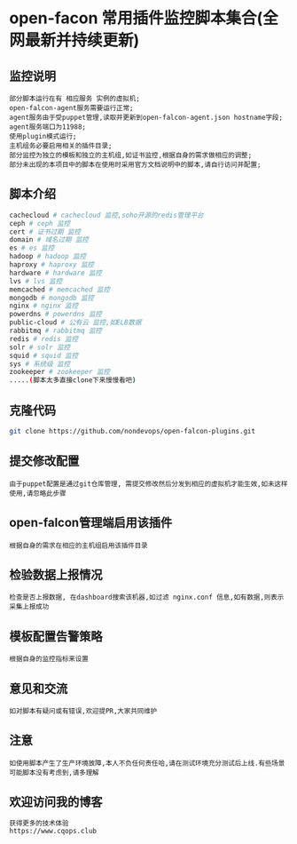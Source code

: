 # open-facon 常用插件监控脚本集合(全网最新并持续更新)

## 监控说明

``` text
部分脚本运行在有 相应服务 实例的虚拟机;
open-falcon-agent服务需要运行正常;
agent服务由于受puppet管理,读取并更新到open-falcon-agent.json hostname字段;
agent服务端口为11988;
使用plugin模式运行;
主机组务必要启用相关的插件目录;
部分监控为独立的模板和独立的主机组,如证书监控,根据自身的需求做相应的调整;
部分未出现的本项目中的脚本在使用时采用官方文档说明中的脚本,请自行访问并配置;
```

## 脚本介绍

``` bash
cachecloud # cachecloud 监控,soho开源的redis管理平台
ceph # ceph 监控
cert # 证书过期 监控
domain # 域名过期 监控
es # es 监控
hadoop # hadoop 监控
haproxy # haproxy 监控
hardware # hardware 监控
lvs # lvs 监控
memcached # memcached 监控
mongodb # mongodb 监控
nginx # nginx 监控
powerdns # powerdns 监控
public-cloud # 公有云 监控,如ELB数据
rabbitmq # rabbitmq 监控
redis # redis 监控
solr # solr 监控
squid # squid 监控
sys # 系统级 监控
zookeeper # zookeeper 监控
.....(脚本太多直接clone下来慢慢看吧)


```

## 克隆代码

``` bash
git clone https://github.com/nondevops/open-falcon-plugins.git
```

## 提交修改配置

``` text
由于puppet配置是通过git仓库管理, 需提交修改然后分发到相应的虚拟机才能生效,如未这样使用,请忽略此步骤
```

## open-falcon管理端启用该插件

``` text
根据自身的需求在相应的主机组启用该插件目录
```

## 检验数据上报情况

``` text
检查是否上报数据, 在dashboard搜索该机器,如过滤 nginx.conf 信息,如有数据,则表示采集上报成功
```

## 模板配置告警策略

``` text
根据自身的监控指标来设置
```
## 意见和交流
```
如对脚本有疑问或有错误,欢迎提PR,大家共同维护
```

## 注意
```
如使用脚本产生了生产环境故障,本人不负任何责任哈,请在测试环境充分测试后上线.有些场景可能脚本没有考虑到,请多理解
```

## 欢迎访问我的博客

``` bash
获得更多的技术体验
https://www.cqops.club
```

